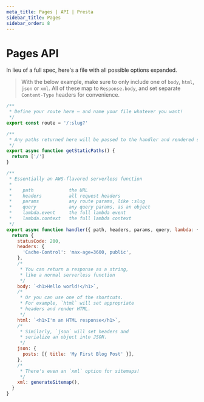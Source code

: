 ```yaml
---
meta_title: Pages | API | Presta
sidebar_title: Pages
sidebar_order: 8
---
```


# Pages API

In lieu of a full spec, here's a file with all possible options expanded.

> With the below example, make sure to only include one of `body`, `html`,
> `json` or `xml`. All of these map to `Response.body`, and set separate
> `Content-Type` headers for convenience.

```javascript
/**
 * Define your route here — and name your file whatever you want!
 */
export const route = '/:slug?'

/**
 * Any paths returned here will be passed to the handler and rendered statically
 */
export async function getStaticPaths() {
  return ['/']
}

/**
 * Essentially an AWS-flavored serverless function
 *
 *    path             the URL
 *    headers          all request headers
 *    params           any route params, like :slug
 *    query            any query params, as an object
 *    lambda.event     the full lambda event
 *    lambda.context   the full lambda context
 */
export async function handler({ path, headers, params, query, lambda: { event, context } }) {
  return {
    statusCode: 200,
    headers: {
      'Cache-Control': 'max-age=3600, public',
    },
    /*
     * You can return a response as a string,
     * like a normal serverless function
     */
    body: `<h1>Hello world!</h1>`,
    /*
     * Or you can use one of the shortcuts.
     * For example, `html` will set appropriate
     * headers and render HTML.
     */
    html: `<h1>I'm an HTML response</h1>`,
    /*
     * Similarly, `json` will set headers and
     * serialize an object into JSON.
     */
    json: {
      posts: [{ title: 'My First Blog Post' }],
    },
    /*
     * There's even an `xml` option for sitemaps!
     */
    xml: generateSitemap(),
  }
}
```
